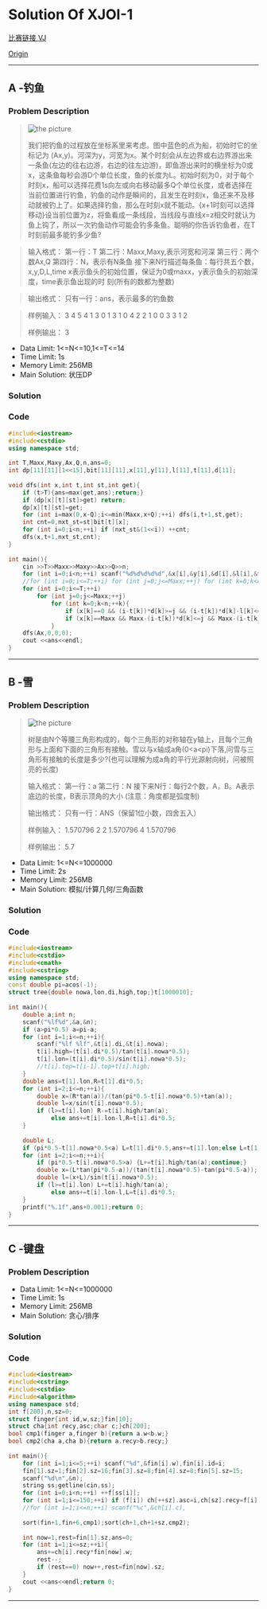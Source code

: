 # Solution Of XJOI-1


[比赛链接 VJ](https://vjudge.net/contest/168929)

[Origin](http://codeforces.com/contest/787)

------------------------------

## A -钓鱼
### Problem Description
> ![the picture](http://www.hzxjhs.com:83/images/problem/1754/1.jpg)
> 
> 我们把钓鱼的过程放在坐标系里来考虑。图中蓝色的点为船，初始时它的坐标记为
(Ax,y)。河深为y，河宽为x。某个时刻会从左边界或右边界游出来一条鱼(左边的往右边游，右边的往左边游)，即鱼游出来时的横坐标为0或x，这条鱼每秒会游D个单位长度，鱼的长度为L。初始时刻为0，对于每个时刻x，船可以选择花费1s向左或向右移动最多Q个单位长度，或者选择在当前位置进行钓鱼，钓鱼的动作是瞬间的，且发生在时刻x，鱼还来不及移动就被钓上了。如果选择钓鱼，那么在时刻x就不能动。{x+1时刻可以选择移动}设当前位置为z，将鱼看成一条线段，当线段与直线x=z相交时就认为鱼上钩了，所以一次钓鱼动作可能会钓多条鱼。聪明的你告诉钓鱼者，在T时刻前最多能钓多少鱼?

> 输入格式：
第一行：T
第二行：Maxx,Maxy,表示河宽和河深
第三行：两个数Ax,Q
第四行：N，表示有N条鱼
接下来N行描述每条鱼：每行共五个数，x,y,D,L,time
x表示鱼头的初始位置，保证为0或maxx，y表示鱼头的初始深度，time表示鱼出现的时
刻(所有的数都为整数)

> 输出格式：
只有一行：ans，表示最多的钓鱼数

> 样例输入：
> 3
> 4 5
> 4 1
> 3
> 0 1 3 1 0
> 4 2 2 1 0
> 0 3 3 1 2
> 
> 样例输出：
> 3

* Data Limit: 1<=N<=10,1<=T<=14
* Time Limit: 1s
* Memory Limit: 256MB
* Main Solution: 状压DP

### Solution
> 

### Code

```cpp
#include<iostream>
#include<cstdio>
using namespace std;
  
int T,Maxx,Maxy,Ax,Q,n,ans=0;
int dp[11][11][1<<15],bit[11][11],x[11],y[11],l[11],t[11],d[11];
  
void dfs(int x,int t,int st,int get){
    if (t>T){ans=max(get,ans);return;}
    if (dp[x][t][st]>get) return;
    dp[x][t][st]=get;
    for (int i=max(0,x-Q);i<=min(Maxx,x+Q);++i) dfs(i,t+1,st,get);
    int cnt=0,nxt_st=st|bit[t][x];
    for (int i=0;i<n;++i) if (nxt_st&(1<<i)) ++cnt;
    dfs(x,t+1,nxt_st,cnt);
}
  
int main(){
    cin >>T>>Maxx>>Maxy>>Ax>>Q>>n;
    for (int i=0;i<n;++i) scanf("%d%d%d%d%d",&x[i],&y[i],&d[i],&l[i],&t[i]);
    //for (int i=0;i<=T;++i) for (int j=0;j<=Maxx;++j) for (int k=0;k<=(1<<n);++k) dp[i][j][k]=-1;
    for (int i=0;i<=T;++i)
        for (int j=0;j<=Maxx;++j)
            for (int k=0;k<n;++k){
                if (x[k]==0 && (i-t[k])*d[k]>=j && (i-t[k])*d[k]-l[k]<=j) bit[i][j]|=(1<<k);
                if (x[k]==Maxx && Maxx-(i-t[k])*d[k]<=j && Maxx-(i-t[k])*d[k]+l[k]>=j) bit[i][j]|=(1<<k);
            }
    dfs(Ax,0,0,0);
    cout <<ans<<endl;
}
```

-----------------------

## B -雪
### Problem Description
> ![the picture](http://www.hzxjhs.com:83/images/problem/1755/3.jpg)
> 
> 树是由N个等腰三角形构成的，每个三角形的对称轴在y轴上，且每个三角形与上面和下面的三角形有接触。雪以与x轴成a角(0<a<pi)下落,问雪与三角形有接触的长度是多少?(也可以理解为成a角的平行光源射向树，问被照亮的长度)
> 
> 输入格式：
第一行：a
第二行：N
接下来N行：每行2个数，A，B。A表示底边的长度，B表示顶角的大小
(注意：角度都是弧度制)
> 
> 输出格式：
只有一行：ANS（保留1位小数，四舍五入）
> 
> 样例输入：
> 1.570796
> 2
> 2 1.570796
> 4 1.570796
> 
> 样例输出：
> 5.7


* Data Limit: 1<=N<=1000000
* Time Limit: 2s
* Memory Limit: 256MB
* Main Solution: 模拟/计算几何/三角函数


### Solution
> 

### Code
```cpp
#include<iostream>
#include<cstdio>
#include<cmath>
#include<cstring>
using namespace std;
const double pi=acos(-1);
struct tree{double nowa,lon,di,high,top;}t[1000010];
 
int main(){
    double a;int n;
    scanf("%lf%d",&a,&n);
    if (a>pi*0.5) a=pi-a;
    for (int i=1;i<=n;++i){
        scanf("%lf %lf",&t[i].di,&t[i].nowa);
        t[i].high=(t[i].di*0.5)/tan(t[i].nowa*0.5);
        t[i].lon=(t[i].di*0.5)/sin(t[i].nowa*0.5);
        //t[i].top=t[i-1].top+t[i].high;
    }
    double ans=t[1].lon,R=t[1].di*0.5;
    for (int i=2;i<=n;++i){
        double x=(R*tan(a))/(tan(pi*0.5-t[i].nowa*0.5)+tan(a));
        double l=x/sin(t[i].nowa*0.5);
        if (l>=t[i].lon) R-=t[i].high/tan(a);
            else ans+=t[i].lon-l,R=t[i].di*0.5;
    }
     
    double L;
    if (pi*0.5-t[1].nowa*0.5<a) L=t[1].di*0.5,ans+=t[1].lon;else L=t[1].high/tan(a);
    for (int i=2;i<=n;++i){
        if (pi*0.5-t[i].nowa*0.5>a) {L+=t[i].high/tan(a);continue;}
        double x=(L*tan(pi*0.5-a))/(tan(t[i].nowa*0.5)-tan(pi*0.5-a));
        double l=(x+L)/sin(t[i].nowa*0.5);
        if (l>=t[i].lon) L+=t[i].high/tan(a);
            else ans+=t[i].lon-l,L=t[i].di*0.5;
    }
    printf("%.1f",ans+0.001);return 0;
}
```

-------------------------------

## C -键盘
### Problem Description
> 

* Data Limit: 1<=N<=1000000
* Time Limit: 1s
* Memory Limit: 256MB
* Main Solution: 贪心/排序


### Solution
> 

### Code
```cpp
#include<iostream>
#include<cstring>
#include<cstdio>
#include<algorithm>
using namespace std;
int f[200],n,sz=0;
struct finger{int id,w,sz;}fin[10];
struct cha{int recy,asc;char c;}ch[200];
bool cmp1(finger a,finger b){return a.w<b.w;}
bool cmp2(cha a,cha b){return a.recy>b.recy;}
 
int main(){
    for (int i=1;i<=5;++i) scanf("%d",&fin[i].w),fin[i].id=i;
    fin[1].sz=1;fin[2].sz=16;fin[3].sz=8;fin[4].sz=8;fin[5].sz=15;
    scanf("%d\n",&n);
    string ss;getline(cin,ss);
    for (int i=0;i<n;++i) ++f[ss[i]];
    for (int i=1;i<=150;++i) if (f[i]) ch[++sz].asc=i,ch[sz].recy=f[i];
    //for (int i=1;i<=n;++i) scanf("%c",&ch[i].c),
     
    sort(fin+1,fin+6,cmp1);sort(ch+1,ch+1+sz,cmp2);
     
    int now=1,rest=fin[1].sz,ans=0;
    for (int i=1;i<=sz;++i){
        ans+=ch[i].recy*fin[now].w;
        rest--;
        if (rest==0) now++,rest=fin[now].sz;
    }
    cout <<ans<<endl;return 0;
}
```

-------------------

